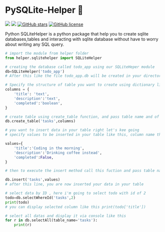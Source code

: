 # PySQLite-Helper 🧤
![](https://img.shields.io/github/issues/fidele000/PySQLite-Helper)  ![](https://img.shields.io/github/forks/fidele000/PySQLite-Helper) [![GitHub stars](https://img.shields.io/github/stars/fidele000/PySQLite-Helper)](https://github.com/fidele000/PySQLite-Helper/stargazers)  [![GitHub license](https://img.shields.io/github/license/fidele000/PySQLite-Helper)](https://github.com/fidele000/PySQLite-Helper/blob/master/LICENSE)  

Python SQLiteHelper is a python package that help you to create sqlite databases,tables and interacting with sqlite database without have to worry about writing any SQL query.


```python
# import the module from helper folder
from helper.sqlitehelper import SQLiteHelper

# creating the database called todo_app using our SQLiteHeper module 
db=SQLiteHelper('todo_app')
# After this like the file todo_app.db will be created in your directory

# Specify the structure of table you want to create using dictionary like this
columns = {
    'title': 'text',
    'description':'text',
    'completed':'boolean',
}

# create table using create_table function, and pass table name and of course the columns in the table 
db.create_table('tasks',columns)

# you want to insert data in your table right let's kee going
# specify values to be inserted in your table like this, column name then the value in dictionary format

values={
    'title':'Coding in the morning',
    'description':'Drinking coffee instead',
    'completed':False,
}

# then to execute the insert method call this fuction and pass table name and it's value

db.insert('tasks',values)
# after this line, you are now inserted your data in your table 

# select data by ID , here i'm going to select todo with id of 2
todo=db.selectWhereId('tasks',2)
print(todo)
# you can display selected column like this print(todo['title'])

# select all datas and display it via console like this
for r in db.selectAll(table_name='tasks'):
    print(r)
```
